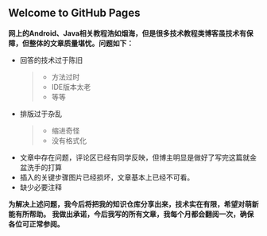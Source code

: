 ## Welcome to GitHub Pages

**网上的Android、Java相关教程浩如烟海，但是很多技术教程类博客虽技术有保障，但整体的文章质量堪忧。问题如下：**
- 回答的技术过于陈旧
    > - 方法过时
    > - IDE版本太老
    > - 等等
- 排版过于杂乱
    > - 缩进奇怪
    > - 没有格式化
- 文章中存在问题，评论区已经有同学反映，但博主明显是做好了写完这篇就金盆洗手的打算
- 插入的关键步骤图片已经损坏，文章基本上已经不可看。
- 缺少必要注释

**为解决上述问题，我今后将把我的知识仓库分享出来，技术实在有限，希望对萌新能有所帮助。**
**我做出承诺，今后我写的所有文章，我每个月都会翻阅一次，确保各位可正常参阅。**